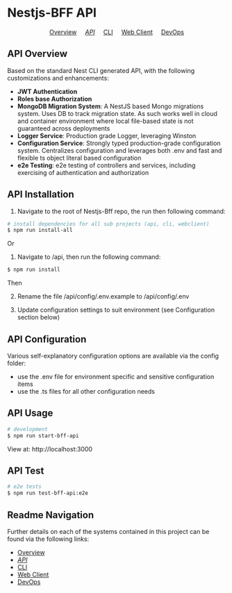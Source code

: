 # Nestjs-BFF API

<p align="center">
  <a href="../../README.md">Overview</a>
  &nbsp;&nbsp;&nbsp;
	<i><a href="README.md">API</a></i>
  &nbsp;&nbsp;&nbsp;
	<a href="../cli/README.md">CLI</a>
  &nbsp;&nbsp;&nbsp;
	<a href="../webclient/README.md">Web Client</a>
  &nbsp;&nbsp;&nbsp;
	<a href="../../devops/README.md">DevOps</a>
</p>

## API Overview

Based on the standard Nest CLI generated API, with the following customizations and enhancements:

- **JWT Authentication**
- **Roles base Authorization**
- **MongoDB Migration System**: A NestJS based Mongo migrations system. Uses DB to track migration state. As such works well in cloud and container environment where local file-based state is not guaranteed across deployments
- **Logger Service**: Production grade Logger, leveraging Winston
- **Configuration Service**: Strongly typed production-grade configuration system. Centralizes configuration and leverages both .env and fast and flexible ts object literal based configuration
- **e2e Testing**: e2e testing of controllers and services, including exercising of authentication and authorization

## API Installation

1.  Navigate to the root of Nestjs-Bff repo, the run then following command:

```bash
# install dependencies for all sub projects (api, cli, webclient)
$ npm run install-all
```

Or

1.  Navigate to /api, then run the following command:

```bash
$ npm run install
```

Then

2.  Rename the file /api/config/.env.example to /api/config/.env

3.  Update configuration settings to suit environment (see Configuration section below)

## API Configuration

Various self-explanatory configuration options are available via the config folder:

- use the .env file for environment specific and sensitive configuration items
- use the .ts files for all other configuration needs

## API Usage

```bash
# development
$ npm run start-bff-api
```

View at: http://localhost:3000

## API Test

```bash
# e2e tests
$ npm run test-bff-api:e2e
```

<!---
    Not avaialable yet:
    # unit tests
    $ npm run test

    # test coverage
    $ npm run test:cov
--->

## Readme Navigation

Further details on each of the systems contained in this project can be found via the following links:

- [Overview](../README.md)
- _[API](README.md)_
- [CLI](../cli/README.md)
- [Web Client](../webclient/README.md)
- [DevOps](../../devops/README.md)
